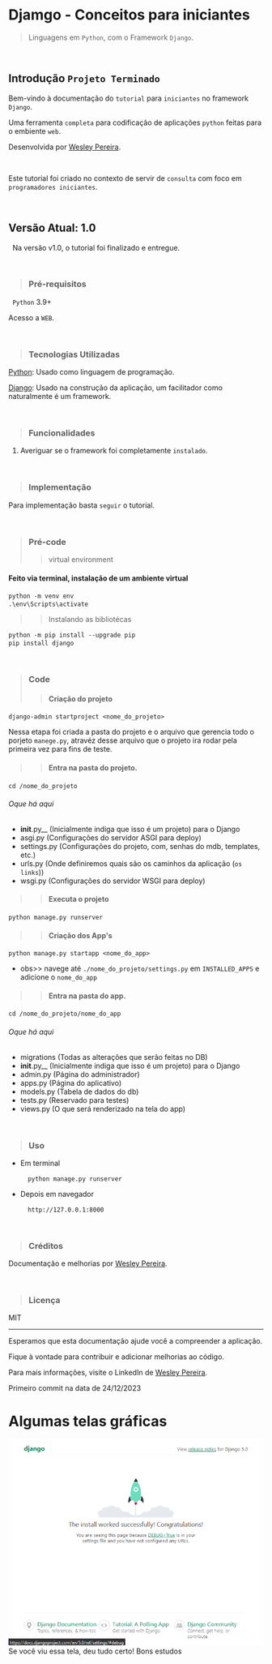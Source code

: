 # Djamgo - Conceitos para iniciantes

> Linguagens em `Python`, com o Framework `Django`.

&nbsp;
## Introdução `Projeto Terminado`
Bem-vindo à documentação do `tutorial` para `iniciantes` no framework `Django`. 

Uma ferramenta `completa` para codificação de aplicações `python` feitas para o embiente `web`.

Desenvolvida por [Wesley Pereira](https://github.com/wesleyp846).

&nbsp;

Este tutorial foi criado no contexto de servir de `consulta` com foco em `programadores iniciantes`. 

&nbsp;
&nbsp;
## Versão Atual: 1.0
&nbsp;
Na versão v1.0, o tutorial foi finalizado e entregue.

&nbsp;
&nbsp;
> ### Pré-requisitos
&nbsp;
`Python` 3.9+

Acesso a `WEB`.

&nbsp;
&nbsp;
> ### Tecnologias Utilizadas

[Python](https://docs.python.org/3/tutorial/index.html): Usado como linguagem de programação.


[Django](https://docs.djangoproject.com/en/5.0/): Usado na construção da aplicação, um facilitador como naturalmente é um framework.

&nbsp;
&nbsp;
> ### Funcionalidades

1. Averiguar se o framework foi completamente `instalado`.
   
&nbsp;
&nbsp;
> ###  Implementação
Para implementação basta `seguir` o tutorial.

&nbsp;
&nbsp;

> ### Pré-code
> > virtual environment
#### Feito via terminal, instalação de um ambiente virtual
    python -m venv env
    .\env\Scripts\activate

> > Instalando as bibliotécas

    python -m pip install --upgrade pip
    pip install django 

&nbsp;
> ### Code
> > #### Criação do projeto
 
    django-admin startproject <nome_do_projeto>
Nessa etapa foi criada a pasta do projeto e o arquivo que gerencia todo o porjeto `manege.py`, atravéz desse arquivo que o projeto ira rodar pela primeira vez para fins de teste.

>> #### Entra na pasta do projeto.

    cd /nome_do_projeto

###### Oque há aqui

* __init__.py__ (Inicialmente indiga que isso é um projeto) para o Django
* asgi.py (Configurações do servidor ASGI para deploy)
* settings.py (Configurações do projeto, com, senhas do mdb, templates, etc.)
* urls.py (Onde definiremos quais são os caminhos da aplicação (`os links`)) 
* wsgi.py (Configurações do servidor WSGI para deploy)
&nbsp;

>> #### Executa o projeto

    python manage.py runserver

>> #### Criação dos App's

    python manage.py startapp <nome_do_app>
* obs>> navege até ``./nome_do_projeto/settings.py``
em `INSTALLED_APPS` e adicione o `nome_do_app`

>> #### Entra na pasta do app.

    cd /nome_do_projeto/nome_do_app

###### Oque há aqui
* migrations (Todas as alterações que serão feitas no DB)
* __init__.py__ (Inicialmente indiga que isso é um projeto) para o Django
* admin.py (Página do administrador)
* apps.py (Página do aplicativo)
* models.py (Tabela de dados do db)
* tests.py (Reservado para testes)
* views.py (O que será renderizado na tela do app)

&nbsp;

> ### Uso
* Em terminal
  
        python manage.py runserver

* Depois em navegador
  
        http://127.0.0.1:8000


&nbsp;
&nbsp;
> ### Créditos

Documentação e melhorias por [Wesley Pereira](https://github.com/wesleyp846).

&nbsp;
&nbsp;
> ### Licença
MIT

---


Esperamos que esta documentação ajude você a compreender a aplicação. 

Fique à vontade para contribuir e adicionar melhorias ao código. 

Para mais informações, visite o LinkedIn de [Wesley Pereira](https://www.linkedin.com/in/wesleyp846/).

Primeiro commit na data de 24/12/2023

# Algumas telas gráficas


![Se esta vendo essa imagem, deu tudo certo](<media/Captura de tela 2023-12-24 121034.png>)
Se você viu essa tela, deu tudo certo! Bons estudos
